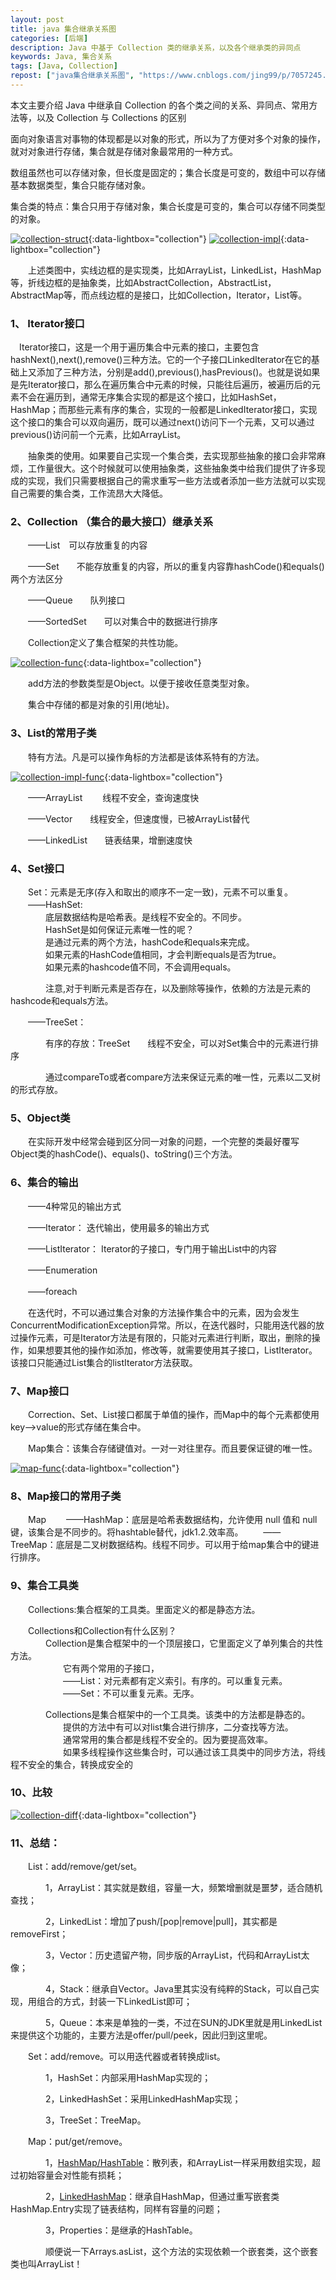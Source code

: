 ```yaml
---
layout: post
title: java 集合继承关系图
categories: [后端]
description: Java 中基于 Collection 类的继承关系，以及各个继承类的异同点
keywords: Java, 集合关系
tags: [Java, Collection]
repost: ["java集合继承关系图", "https://www.cnblogs.com/jing99/p/7057245.html"]
---
```

本文主要介绍 Java 中继承自 Collection 的各个类之间的关系、异同点、常用方法等，以及 Collection 与 Collections 的区别

面向对象语言对事物的体现都是以对象的形式，所以为了方便对多个对象的操作，就对对象进行存储，集合就是存储对象最常用的一种方式。

数组虽然也可以存储对象，但长度是固定的；集合长度是可变的，数组中可以存储基本数据类型，集合只能存储对象。

集合类的特点：集合只用于存储对象，集合长度是可变的，集合可以存储不同类型的对象。

[![collection-struct][img1]][img1]{:data-lightbox="collection"}
[![collection-impl][img2]][img2]{:data-lightbox="collection"}

　　上述类图中，实线边框的是实现类，比如ArrayList，LinkedList，HashMap等，折线边框的是抽象类，比如AbstractCollection，AbstractList，AbstractMap等，而点线边框的是接口，比如Collection，Iterator，List等。

### 1、 Iterator接口

　Iterator接口，这是一个用于遍历集合中元素的接口，主要包含hashNext(),next(),remove()三种方法。它的一个子接口LinkedIterator在它的基础上又添加了三种方法，分别是add(),previous(),hasPrevious()。也就是说如果是先Iterator接口，那么在遍历集合中元素的时候，只能往后遍历，被遍历后的元素不会在遍历到，通常无序集合实现的都是这个接口，比如HashSet，HashMap；而那些元素有序的集合，实现的一般都是LinkedIterator接口，实现这个接口的集合可以双向遍历，既可以通过next()访问下一个元素，又可以通过previous()访问前一个元素，比如ArrayList。

　　抽象类的使用。如果要自己实现一个集合类，去实现那些抽象的接口会非常麻烦，工作量很大。这个时候就可以使用抽象类，这些抽象类中给我们提供了许多现成的实现，我们只需要根据自己的需求重写一些方法或者添加一些方法就可以实现自己需要的集合类，工作流昂大大降低。

### 2、Collection （集合的最大接口）继承关系

　　——List　可以存放重复的内容

　　——Set　　不能存放重复的内容，所以的重复内容靠hashCode()和equals()两个方法区分

　　——Queue　　队列接口

　　——SortedSet　　可以对集合中的数据进行排序

　　Collection定义了集合框架的共性功能。

[![collection-func][img3]][img3]{:data-lightbox="collection"}

　　add方法的参数类型是Object。以便于接收任意类型对象。

　　集合中存储的都是对象的引用(地址)。

### 3、List的常用子类
　　特有方法。凡是可以操作角标的方法都是该体系特有的方法。

[![collection-impl-func][img4]][img4]{:data-lightbox="collection"}

　　——ArrayList 　　线程不安全，查询速度快

　　——Vector　　线程安全，但速度慢，已被ArrayList替代

　　——LinkedList　　链表结果，增删速度快

### 4、Set接口

　　Set：元素是无序(存入和取出的顺序不一定一致)，元素不可以重复。  
　　——HashSet:  
　　　　底层数据结构是哈希表。是线程不安全的。不同步。  
　　　　HashSet是如何保证元素唯一性的呢？  
　　　　是通过元素的两个方法，hashCode和equals来完成。  
　　　　如果元素的HashCode值相同，才会判断equals是否为true。  
　　　　如果元素的hashcode值不同，不会调用equals。  

　　　　注意,对于判断元素是否存在，以及删除等操作，依赖的方法是元素的hashcode和equals方法。  

　　——TreeSet：

　　　　有序的存放：TreeSet　　线程不安全，可以对Set集合中的元素进行排序  

　　　　通过compareTo或者compare方法来保证元素的唯一性，元素以二叉树的形式存放。

### 5、Object类

　　在实际开发中经常会碰到区分同一对象的问题，一个完整的类最好覆写Object类的hashCode()、equals()、toString()三个方法。

### 6、集合的输出

　　——4种常见的输出方式

　　——Iterator： 迭代输出，使用最多的输出方式

　　——ListIterator： Iterator的子接口，专门用于输出List中的内容

　　——Enumeration

　　——foreach

　　在迭代时，不可以通过集合对象的方法操作集合中的元素，因为会发生ConcurrentModificationException异常。所以，在迭代器时，只能用迭代器的放过操作元素，可是Iterator方法是有限的，只能对元素进行判断，取出，删除的操作，如果想要其他的操作如添加，修改等，就需要使用其子接口，ListIterator。该接口只能通过List集合的listIterator方法获取。

### 7、Map接口

　　Correction、Set、List接口都属于单值的操作，而Map中的每个元素都使用key——>value的形式存储在集合中。

　　Map集合：该集合存储键值对。一对一对往里存。而且要保证键的唯一性。

[![map-func][img5]][img5]{:data-lightbox="collection"}

### 8、Map接口的常用子类

　　Map
　　——HashMap：底层是哈希表数据结构，允许使用 null 值和 null 键，该集合是不同步的。将hashtable替代，jdk1.2.效率高。
　　——TreeMap：底层是二叉树数据结构。线程不同步。可以用于给map集合中的键进行排序。

### 9、集合工具类

　　Collections:集合框架的工具类。里面定义的都是静态方法。

　　Collections和Collection有什么区别？  
　　　　Collection是集合框架中的一个顶层接口，它里面定义了单列集合的共性方法。  
　　　　　　它有两个常用的子接口，  
　　　　　　——List：对元素都有定义索引。有序的。可以重复元素。  
　　　　　　——Set：不可以重复元素。无序。  

　　　　Collections是集合框架中的一个工具类。该类中的方法都是静态的。  
　　　　　　提供的方法中有可以对list集合进行排序，二分查找等方法。  
　　　　　　通常常用的集合都是线程不安全的。因为要提高效率。  
　　　　　　如果多线程操作这些集合时，可以通过该工具类中的同步方法，将线程不安全的集合，转换成安全的
### 10、比较
[![collection-diff][img6]][img6]{:data-lightbox="collection"}

### 11、总结：

　　List：add/remove/get/set。

　　　　1，ArrayList：其实就是数组，容量一大，频繁增删就是噩梦，适合随机查找；

　　　　2，LinkedList：增加了push/[pop\|remove\|pull]，其实都是removeFirst；

　　　　3，Vector：历史遗留产物，同步版的ArrayList，代码和ArrayList太像；

　　　　4，Stack：继承自Vector。Java里其实没有纯粹的Stack，可以自己实现，用组合的方式，封装一下LinkedList即可；

　　　　5，Queue：本来是单独的一类，不过在SUN的JDK里就是用LinkedList来提供这个功能的，主要方法是offer/pull/peek，因此归到这里呢。

　　Set：add/remove。可以用迭代器或者转换成list。

　　　　1，HashSet：内部采用HashMap实现的；

　　　　2，LinkedHashSet：采用LinkedHashMap实现；

　　　　3，TreeSet：TreeMap。

　　Map：put/get/remove。

　　　　1，[HashMap/HashTable][href1]：散列表，和ArrayList一样采用数组实现，超过初始容量会对性能有损耗；

　　　　2，[LinkedHashMap][href2]：继承自HashMap，但通过重写嵌套类HashMap.Entry实现了链表结构，同样有容量的问题；

　　　　3，Properties：是继承的HashTable。

　　　　顺便说一下Arrays.asList，这个方法的实现依赖一个嵌套类，这个嵌套类也叫ArrayList！

[href1]: /2018/01/11/java-hashmap/
[href2]: /2018/01/12/java-linkedhashmap/

[img1]: /images/post/java/collection-struct.png
[img2]: /images/post/java/collection-impl.gif
[img3]: /images/post/java/collection-func.png
[img4]: /images/post/java/collection-impl-func.png
[img5]: /images/post/java/map-func.png
[img6]: /images/post/java/collection-diff.png

